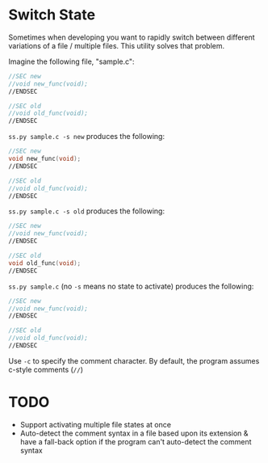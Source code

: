 # Switch State

Sometimes when developing you want to rapidly switch between different variations of a file / multiple files. This utility solves that problem.

Imagine the following file, "sample.c":

```c
//SEC new
//void new_func(void);
//ENDSEC

//SEC old
//void old_func(void);
//ENDSEC
```

`ss.py sample.c -s new` produces the following:

```c
//SEC new
void new_func(void);
//ENDSEC

//SEC old
//void old_func(void);
//ENDSEC
```

`ss.py sample.c -s old` produces the following:

```c
//SEC new
//void new_func(void);
//ENDSEC

//SEC old
void old_func(void);
//ENDSEC
```

`ss.py sample.c` (no `-s` means no state to activate) produces the following:

```c
//SEC new
//void new_func(void);
//ENDSEC

//SEC old
//void old_func(void);
//ENDSEC
```

Use `-c` to specify the comment character. By default, the program assumes c-style comments (`//`)

# TODO
- Support activating multiple file states at once
- Auto-detect the comment syntax in a file based upon its extension & have a fall-back option if the program can't auto-detect the comment syntax
